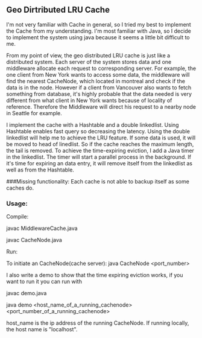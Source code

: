 ## Geo Dirtributed LRU Cache

I'm not very familiar with Cache in general, so I tried my best to implement the Cache from my understanding. I'm 
most familiar with Java, so I decide to implement the system using java because it seems a little bit difficult to me.

From my point of view, the geo distributed LRU cache is just like a distributed system. Each server of the system stores
data and one middleware allocate each request to corresponding server. For example, the one client from New York 
wants to access some data, the middleware will find the nearest CacheNode, which located in montreal and check if the data is in
the node. However if a client from Vancouver also wants to fetch something from database, it's highly probable that the data
needed is very different from what client in New York wants because of locality of reference. Therefore the Middleware 
will direct his request to a nearby node in Seattle for example.

I implement the cache with a Hashtable and a double linkedlist. Using Hashtable enables fast query so decreasing the latency.
Using the double linkedlist will help me to achieve the LRU feature. If some data is used, it will be moved to head of
linedlist. So if the cache reaches the maximum length, the tail is removed. To achieve the time-expiring eviction, I add 
a Java timer in the linkedlist. The timer will start a parallel process in the background. If it's time for expiring an
data entry, it will remove itself from the linkedlist as well as from the Hashtable.

###Missing functionality:
Each cache is not able to backup itself as some caches do.

### Usage:

Compile:

javac MiddlewareCache.java

javac CacheNode.java

Run:

To initiate an CacheNode(cache server): java CacheNode <port_number>

I also write a demo to show that the time expiring eviction works, if you want to run it you can run with

javac demo.java

java demo <host_name_of_a_running_cachenode> <port_number_of_a_running_cachenode>

host_name is the ip address of the running CacheNode. If running locally, the host name is "localhost".
